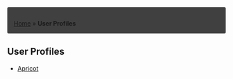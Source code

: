 <div style="padding: 1em 1em 0; border: 1px solid #404040; border-radius: 3px; background: #404040; font-style: normal;">

[Home](https://hongske.github.io/subeta/) » **User Profiles**
</div>

## User Profiles
- [Apricot](https://hongske.github.io/subeta/user-profiles/Apricot/)
